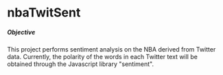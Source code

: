 # nbaTwitSent

##### Objective
This project performs sentiment analysis on the NBA derived from Twitter data. Currently, the polarity of the words
in each Twitter text will be obtained through the Javascript library "sentiment".
